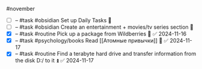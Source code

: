 #november

- [ ] – #task #obsidian Set up Daily Tasks 🔼 
- [ ] – #task #obsidian Create an entertainment + movies/tv series section 🔼
- [x] – #task #routine Pick up a package from Wildberries 🔽 ✅ 2024-11-16
- [x] – #task #psychology/books Read [[Атомные привычки]] 🔺 ✅ 2024-11-17
- [x] – #task #routine Find a terabyte hard drive and transfer information from the disk D:/ to it ⏫ ✅ 2024-11-17